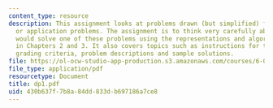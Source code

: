 ```yaml
---
content_type: resource
description: This assignment looks at problems drawn (but simplified) from real research
  or application problems. The assignment is to think very carefully about how you
  would solve one of these problems using the representations and algorithms covered
  in Chapters 2 and 3. It also covers topics such as instructions for the assignment,
  grading criteria, problem descriptions and sample solutions.
file: https://ol-ocw-studio-app-production.s3.amazonaws.com/courses/6-034-artificial-intelligence-spring-2005/430b637f7b8a84dd833db697186a7ce8_dp1.pdf
file_type: application/pdf
resourcetype: Document
title: dp1.pdf
uid: 430b637f-7b8a-84dd-833d-b697186a7ce8
---
```

